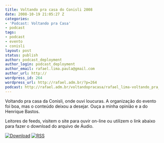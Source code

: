 ```yaml
---
title: Voltando pra casa do Conisli 2008
date: 2008-10-19 21:05:27 Z
categories:
- 'Podcast: Voltando pra Casa'
- podcast
tags:
- podcast
- evento
- conisli
layout: post
status: publish
author: podcast_deployment
author_login: podcast_deployment
author_email: rafael.lima.paula@gmail.com
author_url: http://
wordpress_id: 264
wordpress_url: http://rafael.adm.br/?p=264
podcast: http://rafael.adm.br/voltandopracasa/rafael_lima-voltando_pra_casa-0028.mp3
---
```


Voltando pra casa da Conisli, onde ouvi loucuras. A organiza&ccedil;&atilde;o do evento foi boa, mas o conte&uacute;do deixou a desejar. Ou&ccedil;a a minha opini&atilde;o e a do Henrique Bastos.

Leitores de feeds, visitem o site para ouvir on-line ou utilizem o link abaixo para fazer o download do arquivo de &Aacute;udio.

<a class="noborder" href="http://rafael.adm.br/voltandopracasa/rafael_lima-voltando_pra_casa-0028.mp3" title="Download"><img src="http://rafael.adm.br/wp-content/themes/rafael_lima-rockinblue/images/download_green.gif" border="0" alt="Download" /></a> <a class="noborder" href="http://feeds.feedburner.com/rafael_lima_podcast" title="RSS"><img src="http://rafael.adm.br/wp-content/themes/rafael_lima-rockinblue/images/icn-feed-16x16.png" border="0" alt="RSS" /></a>

